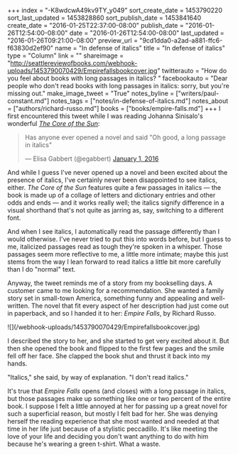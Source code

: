 +++
index = "-K8wdcwA49kv9TY_y049"
sort_create_date = 1453790220
sort_last_updated = 1453828860
sort_publish_date = 1453841640
create_date = "2016-01-25T22:37:00-08:00"
publish_date = "2016-01-26T12:54:00-08:00"
date = "2016-01-26T12:54:00-08:00"
last_updated = "2016-01-26T09:21:00-08:00"
preview_url = "9cd1dda0-a2ad-a881-ffc6-f63830d2ef90"
name = "In defense of italics"
title = "In defense of italics"
type = "Column"
link = ""
shareimage = "http://seattlereviewofbooks.com/webhook-uploads/1453790070429/Empirefallsbookcover.jpg"
twitterauto = "How do you feel about books with long passages in italics? "
facebookauto = "Dear people who don't read books with long passages in italics: sorry, but you're missing out."
make_image_tweet = "True"
notes_byline = ["writers/paul-constant.md"]
notes_tags = ["notes/in-defense-of-italics.md"]
notes_about = ["authors/richard-russo.md"]
books = ["books/empire-falls.md"]
+++
I first encountered this tweet while I was reading Johanna Sinisalo's wonderful [*The Core of the Sun*](http://seattlereviewofbooks.com/reviews/what-a-lovely-way-to-burn/):

<blockquote class="twitter-tweet" lang="en"><p lang="en" dir="ltr">Has anyone ever opened a novel and said &quot;Oh good, a long passage in italics&quot;</p>&mdash; Elisa Gabbert (@egabbert) <a href="https://twitter.com/egabbert/status/683008549945868289">January 1, 2016</a></blockquote>

And while I guess I've never opened up a novel and been excited about the presence of italics, I've certainly never been disappointed to see italics, either. *The Core of the Sun* features quite a few passages in italics — the book is made up of a collage of letters and dictionary entries and other odds and ends — and it works really well; the italics signify difference in a visual shorthand that's not quite as jarring as, say, switching to a different font. 

And when I see italics, I automatically read the passage differently than I would otherwise. I've never tried to put this into words before, but I guess to me, italicized passages read as tough they're spoken in a whisper. Those passages seem more reflective to me, a little more intimate; maybe this just stems from the way I lean forward to read italics a little bit more carefully than I do "normal" text.

Anyway, the tweet reminds me of a story from my bookselling days. A customer came to me looking for a recommendation. She wanted a family story set in small-town America, something funny and appealing and well-written. The novel that fit every aspect of her description had just come out in paperback, and so I handed it to her: *Empire Falls*, by Richard Russo.

<p class="image-left">![](/webhook-uploads/1453790070429/Empirefallsbookcover.jpg)</p>I described the story to her, and she started to get very excited about it. But then she opened the book and flipped to the first few pages and the smile fell off her face. She clapped the book shut and thrust it back into my hands.

"Italics," she said, by way of explanation. "I don't read italics."

It's true that *Empire Falls* opens (and closes) with a long passage in italics, but those passages make up something like one or two percent of the entire book. I suppose I felt a little annoyed at her for passing up a great novel for such a superficial reason, but mostly I felt bad for her. She was denying herself the reading experience that she most wanted and needed at that time in her life just because of a stylistic  peccadillo. It's like meeting the love of your life and deciding you don't want anything to do with him because he's wearing a green t-shirt. What a waste. 